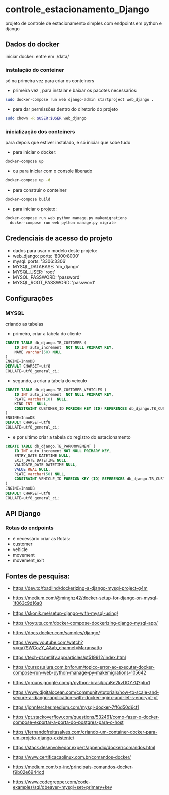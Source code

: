 # controle_estacionamento_Django
projeto de controle de estacionamento simples com endpoints em python e django








## Dados do docker

iniciar docker:
entre em ./data/

### instalação do conteiner

só na primeira vez para criar os conteiners

 - primeira vez , para instalar e baixar os pacotes necessarios:
```bash
sudo docker-compose run web django-admin startproject web_django .
```
 - para dar permissões dentro do diretorio do projeto
```bash
sudo chown -R $USER:$USER web_django
```



### inicialização dos conteiners

para depois que estiver instalado, é só iniciar que sobe tudo

 - para iniciar o docker:
```bash
docker-compose up
```

 - ou para iniciar com o console liberado
```bash
docker-compose up -d
```

 - para construir o conteiner
```bash
docker-compose build
```

 - para iniciar o projeto:
```bash
docker-compose run web python manage.py makemigrations
  docker-compose run web python manage.py migrate
```

## Credenciais de acesso do projeto

 - dados para usar o modelo deste projeto:
  - web_django: ports:  '8000:8000'
  - mysql: ports: '3306:3306'
  - MYSQL_DATABASE: 'db_django'
  - MYSQL_USER: 'root'
  - MYSQL_PASSWORD: 'password'
  - MYSQL_ROOT_PASSWORD: 'password'


## Configurações

### MYSQL




criando as tabelas

 - primeiro, criar a tabela do cliente
```sql
CREATE TABLE db_django.TB_CUSTOMER (
	ID INT auto_increment  NOT NULL PRIMARY KEY,
	NAME varchar(50) NULL
)
ENGINE=InnoDB
DEFAULT CHARSET=utf8
COLLATE=utf8_general_ci;
```


 - segundo, a criar a tabela do veiculo
```sql
CREATE TABLE db_django.TB_CUSTOMER_VEHICLES (
	ID INT auto_increment  NOT NULL PRIMARY KEY,
	PLATE varchar(10)  NULL,
	KIND INT  NULL,
	CONSTRAINT CUSTOMER_ID FOREIGN KEY (ID) REFERENCES db_django.TB_CUSTOMER(ID)
)
ENGINE=InnoDB
DEFAULT CHARSET=utf8
COLLATE=utf8_general_ci;
```

 - e por ultimo criar a tabela do registro do estacionamento
```sql
CREATE TABLE db_django.TB_PARKMOVEMENT (
	ID INT auto_increment NOT NULL PRIMARY KEY,
	ENTRY_DATE DATETIME NULL,
	EXIT_DATE DATETIME NULL,
	VALIDATE_DATE DATETIME NULL,
	VALUE REAL NULL,
	PLATE varchar(50) NULL,
	CONSTRAINT VEHICLE_ID FOREIGN KEY (ID) REFERENCES db_django.TB_CUSTOMER_VEHICLES(ID)
)
ENGINE=InnoDB
DEFAULT CHARSET=utf8
COLLATE=utf8_general_ci;
```


## API Django

### Rotas do endpoints

 - é necessário criar as Rotas:
  - customer
  - vehicle
  - movement
  - movement_exit




## Fontes de pesquisa:

 - https://dev.to/foadlind/dockerizing-a-django-mysql-project-g4m
 - https://medium.com/@minghz42/docker-setup-for-django-on-mysql-1f063c9d16a0
 - https://skonik.me/setup-django-with-mysql-using/
 - https://roytuts.com/docker-compose-dockerizing-django-mysql-app/
 - https://docs.docker.com/samples/django/

 - https://www.youtube.com/watch?v=qa7SWCozY_A&ab_channel=Maransatto
 - https://tech-pt.netlify.app/articles/pt519912/index.html
 - https://cursos.alura.com.br/forum/topico-error-ao-executar-docker-compose-run-web-python-manage-py-makemigrations-105642
 - https://groups.google.com/g/python-brasil/c/uKe2kvDOYZQ?pli=1
 - https://www.digitalocean.com/community/tutorials/how-to-scale-and-secure-a-django-application-with-docker-nginx-and-let-s-encrypt-pt
 - https://johnfercher.medium.com/mysql-docker-7ff6d50d6cf1
 - https://pt.stackoverflow.com/questions/532461/como-fazer-o-docker-compose-exportar-a-porta-do-postgres-para-o-host
 - https://fernandofreitasalves.com/criando-um-container-docker-para-um-projeto-django-existente/

 - https://stack.desenvolvedor.expert/appendix/docker/comandos.html
 - https://www.certificacaolinux.com.br/comandos-docker/
 - https://medium.com/xp-inc/principais-comandos-docker-f9b02e6944cd

 - https://www.codegrepper.com/code-examples/sql/dbeaver+mysql+set+primary+key

